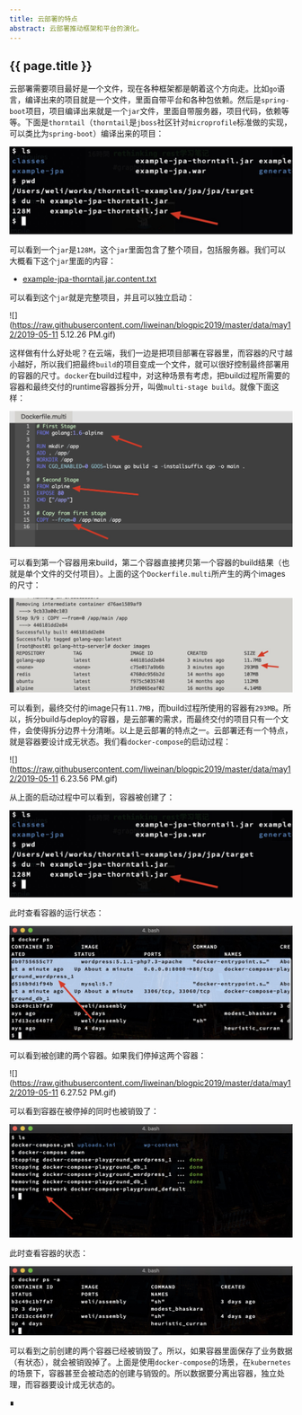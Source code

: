 ```yaml
---
title: 云部署的特点
abstract: 云部署推动框架和平台的演化。
---
```


## {{ page.title }}

云部署需要项目最好是一个文件，现在各种框架都是朝着这个方向走。比如`go`语言，编译出来的项目就是一个文件，里面自带平台和各种包依赖。然后是`spring-boot`项目，项目编译出来就是一个`jar`文件，里面自带服务器，项目代码，依赖等等。下面是`thorntail`（`thorntail`是`jboss`社区针对`microprofile`标准做的实现，可以类比为`spring-boot`）编译出来的项目：

![](https://raw.githubusercontent.com/liweinan/blogpic2019/master/data/may12/F3320C64-199B-4558-8E56-A7F3680A5C3A.png)

可以看到一个`jar`是`128M`，这个`jar`里面包含了整个项目，包括服务器。我们可以大概看下这个`jar`里面的内容：

- [example-jpa-thorntail.jar.content.txt](https://raw.githubusercontent.com/liweinan/blogpic2019/master/data/may12/example-jpa-thorntail.jar.content.txt)

可以看到这个`jar`就是完整项目，并且可以独立启动：

![](https://raw.githubusercontent.com/liweinan/blogpic2019/master/data/may12/2019-05-11 5.12.26 PM.gif)

这样做有什么好处呢？在云端，我们一边是把项目部署在容器里，而容器的尺寸越小越好，所以我们把最终`build`的项目变成一个文件，就可以很好控制最终部署用的容器的尺寸。`docker`在build过程中，对这种场景有考虑，把build过程所需要的容器和最终交付的runtime容器拆分开，叫做`multi-stage build`。就像下面这样：

![](https://raw.githubusercontent.com/liweinan/blogpic2019/master/data/may12/C5264BC4-D08A-4101-9C4B-158AB0BDBCF4.png)

可以看到第一个容器用来build，第二个容器直接拷贝第一个容器的build结果（也就是单个文件的交付项目）。上面的这个`Dockerfile.multi`所产生的两个images的尺寸：

![](https://raw.githubusercontent.com/liweinan/blogpic2019/master/data/may12/5C373B9C-82CD-4028-9D90-998D02DCF965.png)

可以看到，最终交付的image只有`11.7MB`，而build过程所使用的容器有`293MB`。所以，拆分build与deploy的容器，是云部署的需求，而最终交付的项目只有一个文件，会使得拆分边界十分清晰。以上是云部署的特点之一。云部署还有一个特点，就是容器要设计成无状态。我们看`docker-compose`的启动过程：

![](https://raw.githubusercontent.com/liweinan/blogpic2019/master/data/may12/2019-05-11 6.23.56 PM.gif)

从上面的启动过程中可以看到，容器被创建了：

![](https://raw.githubusercontent.com/liweinan/blogpic2019/master/data/may12/F3320C64-199B-4558-8E56-A7F3680A5C3A.png)

此时查看容器的运行状态：

![](https://raw.githubusercontent.com/liweinan/blogpic2019/master/data/may12/151FE568-E3EB-4B36-B6BB-5F2FD65CA2CF.png)

可以看到被创建的两个容器。如果我们停掉这两个容器：

![](https://raw.githubusercontent.com/liweinan/blogpic2019/master/data/may12/2019-05-11 6.27.52 PM.gif)

可以看到容器在被停掉的同时也被销毁了：

![](https://raw.githubusercontent.com/liweinan/blogpic2019/master/data/may12/AF09FEBF-F9E5-4FA3-A87F-20CB8E58C4A0.png)

此时查看容器的状态：

![](https://raw.githubusercontent.com/liweinan/blogpic2019/master/data/may12/9D2A24D3-64C5-4F63-B6CE-BC8136FA334E.png)

可以看到之前创建的两个容器已经被销毁了。所以，如果容器里面保存了业务数据（有状态），就会被销毁掉了。上面是使用`docker-compose`的场景，在`kubernetes`的场景下，容器甚至会被动态的创建与销毁的。所以数据要分离出容器，独立处理，而容器要设计成无状态的。

∎
